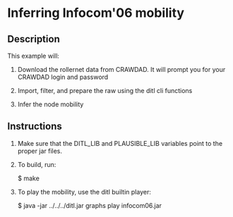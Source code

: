 Inferring Infocom'06 mobility
============================

Description
-----------

This example will: 

1. Download the rollernet data from CRAWDAD. It will prompt you for
your CRAWDAD login and password

2. Import, filter, and prepare the raw using the ditl cli functions

3. Infer the node mobility


Instructions
------------

1. Make sure that the DITL_LIB and PLAUSIBLE_LIB variables point to
the proper jar files.

2. To build, run:

     $ make

3. To play the mobility, use the ditl builtin player:

     $ java -jar ../../../ditl.jar graphs play infocom06.jar
